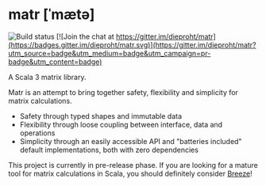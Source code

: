 # matr [ˈmætə]

![Build status](https://github.com/dieproht/matr/actions/workflows/ci.yml/badge.svg)
[![Join the chat at https://gitter.im/dieproht/matr](https://badges.gitter.im/dieproht/matr.svg)](https://gitter.im/dieproht/matr?utm_source=badge&utm_medium=badge&utm_campaign=pr-badge&utm_content=badge)

A Scala 3 matrix library.

Matr is an attempt to bring together safety, flexibility and simplicity for matrix calculations. 

* Safety through typed shapes and immutable data
* Flexibility through loose coupling between interface, data and operations
* Simplicity through an easily accessible API and "batteries included" default implementations, both with zero dependencies

This project is currently in pre-release phase. If you are looking for a mature tool for matrix calculations in Scala, you should definitely consider [Breeze](https://github.com/scalanlp/breeze)!

